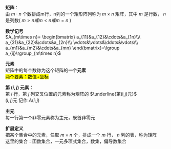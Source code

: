 **矩阵**：  
由 $m\cdot n$ 个数排成m行，n列的一个矩形阵列称为 $m\times n$ 矩阵，其中 $m$ 是行数， $n$ 是列数( $m>n或m<n或m=n$ )  
  
**数学记号**  
 $A_{m\times n}=  
\begin{bmatrix}  
a_{11}&a_{12}&\cdots&a_{1n}\\\ a_{21}&a_{22}&\cdots&a_{2n}\\\ \vdots&\vdots&\ddots&\vdots\\\ a_{m1}&a_{m2}&\cdots&a_{mn}  
\end{bmatrix}=\lgroup a_{ij}\rgroup_{m\times n}$   
  
**元素**  
矩阵中的每个数称为这个矩阵的**一个元素**  
<mark>两个要素：数值+坐标</mark>  
  
**第 $(i,j)$ 元素：**  
第 $i$ 行，第 $j$ 列交叉位置的元素称为矩阵的 $\underline{第(i,j)元}$   
 $(i,j)\text{元}$ 记作 $A(i;j)$   
  
**主元**  
每一行第一个非零元素称为主元，既首非零元  
  
**扩展定义**  
把某个集合中的元素，任取 $m\times n$ 个，排成一个 $m$ 行， $n$ 列的表，称为矩阵  
这里的集合：函数集合，一元多项式集合，数集，偏导数集合  
